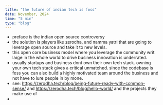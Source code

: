```yaml
---
title: "the future of indian tech is foss"
date: November, 2024
time: "5 min"
type: "blog"
---
```


- preface is the indian open source controversy
- the solution is players like zerodha, and namma yatri that are going to leverage open source and take it to new levels. 
- this open core business model where you leverage the community writ large in the whole world to drive business innovation is underrated. 
- usually startups and business dont own their own tech stack. owning your own tech stack gives a critical unmatched. since the codebase is foss you can also build a highly motivated team around the business and not have to lure people in by mone.
- see: https://zerodha.tech/blog/being-future-ready-with-common-sense/ and https://zerodha.tech/blog/hello-world/ and the projects they make use of
- 